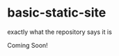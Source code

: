 # basic-static-site
exactly what the repository says it is 

<html>
<head>
</head>
<body>
  <p>Coming Soon!</p>
</body>
</html> 
